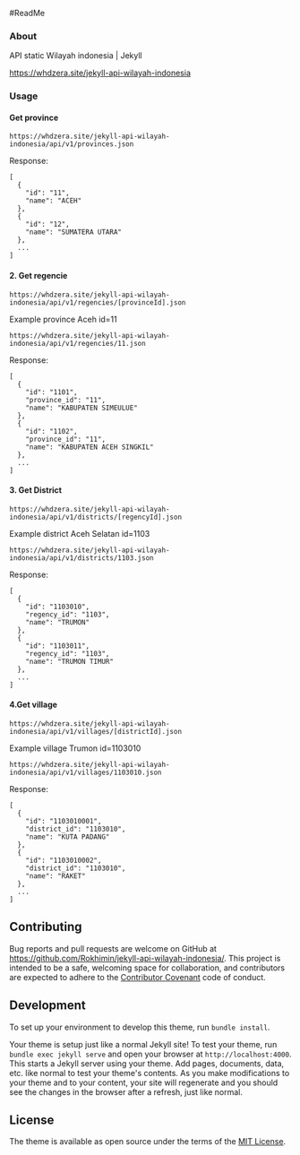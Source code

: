 
#ReadMe

### About
API static Wilayah indonesia | Jekyll

https://whdzera.site/jekyll-api-wilayah-indonesia

### Usage

#### Get province

```
https://whdzera.site/jekyll-api-wilayah-indonesia/api/v1/provinces.json
```

Response:

```
[
  {
    "id": "11",
    "name": "ACEH"
  },
  {
    "id": "12",
    "name": "SUMATERA UTARA"
  },
  ...
]
```

#### 2. Get regencie

```
https://whdzera.site/jekyll-api-wilayah-indonesia/api/v1/regencies/[provinceId].json
```

Example province Aceh id=11

```
https://whdzera.site/jekyll-api-wilayah-indonesia/api/v1/regencies/11.json
```

Response:

```
[
  {
    "id": "1101",
    "province_id": "11",
    "name": "KABUPATEN SIMEULUE"
  },
  {
    "id": "1102",
    "province_id": "11",
    "name": "KABUPATEN ACEH SINGKIL"
  },
  ...
]
```

#### 3. Get District

```
https://whdzera.site/jekyll-api-wilayah-indonesia/api/v1/districts/[regencyId].json
```

Example district Aceh Selatan id=1103

```
https://whdzera.site/jekyll-api-wilayah-indonesia/api/v1/districts/1103.json
```

Response:

```
[
  {
    "id": "1103010",
    "regency_id": "1103",
    "name": "TRUMON"
  },
  {
    "id": "1103011",
    "regency_id": "1103",
    "name": "TRUMON TIMUR"
  },
  ...
]
```

#### 4.Get village

```
https://whdzera.site/jekyll-api-wilayah-indonesia/api/v1/villages/[districtId].json
```

Example village Trumon id=1103010

```
https://whdzera.site/jekyll-api-wilayah-indonesia/api/v1/villages/1103010.json
```

Response:

```
[
  {
    "id": "1103010001",
    "district_id": "1103010",
    "name": "KUTA PADANG"
  },
  {
    "id": "1103010002",
    "district_id": "1103010",
    "name": "RAKET"
  },
  ...
]
```

## Contributing

Bug reports and pull requests are welcome on GitHub at https://github.com/Rokhimin/jekyll-api-wilayah-indonesia/. This project is intended to be a safe, welcoming space for collaboration, and contributors are expected to adhere to the [Contributor Covenant](https://www.contributor-covenant.org/) code of conduct.

## Development

To set up your environment to develop this theme, run `bundle install`.

Your theme is setup just like a normal Jekyll site! To test your theme, run `bundle exec jekyll serve` and open your browser at `http://localhost:4000`. This starts a Jekyll server using your theme. Add pages, documents, data, etc. like normal to test your theme's contents. As you make modifications to your theme and to your content, your site will regenerate and you should see the changes in the browser after a refresh, just like normal.

## License

The theme is available as open source under the terms of the [MIT License](https://opensource.org/licenses/MIT).
